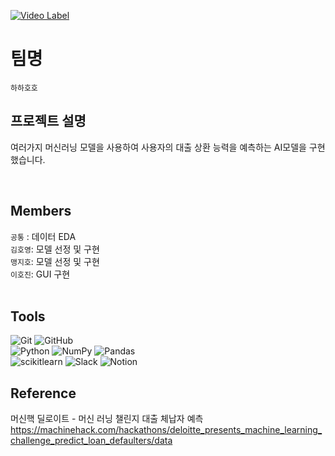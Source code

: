 [![Video Label](https://i.imgur.com/CiGEJ25.png)](https://youtu.be/hYWTEHy_uE8)

# 팀명
`하하호호`

## 프로젝트 설명
여러가지 머신러닝 모델을 사용하여 사용자의 대출 상환 능력을 예측하는 AI모델을 구현했습니다.

<br>

## Members   
`공통` : 데이터 EDA  
`김호영`: 모델 선정 및 구현  
`맹지호`: 모델 선정 및 구현  
`이호진`: GUI 구현  
<br>

## Tools

![Git](https://img.shields.io/badge/git-%23F05033.svg?style=for-the-badge&logo=git&logoColor=white)
![GitHub](https://img.shields.io/badge/github-%23121011.svg?style=for-the-badge&logo=github&logoColor=white)   
![Python](https://img.shields.io/badge/python-3670A0?style=for-the-badge&logo=python&logoColor=ffdd54)
![NumPy](https://img.shields.io/badge/numpy-%23013243.svg?style=for-the-badge&logo=numpy&logoColor=white)
![Pandas](https://img.shields.io/badge/pandas-%23150458.svg?style=for-the-badge&logo=pandas&logoColor=white)  
![scikitlearn](https://img.shields.io/badge/scikitlearn-F7931E.svg?style=for-the-badge&logo=scikit-learn&logoColor=white)
![Slack](https://img.shields.io/badge/Slack-4A154B?style=for-the-badge&logo=slack&logoColor=white)
![Notion](https://img.shields.io/badge/Notion-%23000000.svg?style=for-the-badge&logo=notion&logoColor=white)

## Reference
머신핵 딜로이트 - 머신 러닝 챌린지 대출 체납자 예측
https://machinehack.com/hackathons/deloitte_presents_machine_learning_challenge_predict_loan_defaulters/data
<br>
